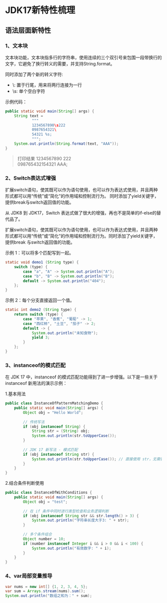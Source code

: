 # JDK17新特性梳理
## 语法层面新特性
### 1、文本块
文本块功能，文本块指多行的字符串，使用连续的三个双引号来包围一段带换行的文字，它避免了换行转义的需要，并支持String.format。

同时添加了两个新的转义字符:

*   \\: 置于行尾，用来将两行连接为一行
*   \s: 单个空白字符

示例代码：
```java
public static void main(String[] args) {
    String text =
            """
            1234567890\s222
            0987654321\
            54321 %s;
            """;
    System.out.println(String.format(text, "AAA"));
}
```
> 打印结果
> 1234567890 222\
> 098765432154321 AAA;

### 2、Switch表达式增强
扩展switch语句，使其既可以作为语句使用，也可以作为表达式使用，并且两种形式都可以用“传统”或“简化”的作用域和控制流行为。
同时添加了yield关键字，提供break与switch返回值的功能。

从 JDK8 到 JDK17，Switch 表达式做了很大的增强，再也不是简单的if-else的替代品了。

扩展switch语句，使其既可以作为语句使用，也可以作为表达式使用，并且两种形式都可以用“传统”或“简化”的作用域和控制流行为。同时添加了yield关键字，提供break 与switch返回值的功能。

示例 1：可以将多个匹配写到一起。
```java
static void demo1 (String type) {
    switch (type) {
        case "a", "A" -> System.out.println("A");
        case "b", "B" -> System.out.println("B");
        default -> System.out.println("404");
    };
}
```

示例 2：每个分支直接返回一个值。
```java
static int demo2 (String type) {
    return switch (type) {
        case "苹果", "香蕉", "葡萄" -> 1;
        case "西红柿", "土豆", "茄子" -> 2;
        default -> {
            System.out.println("未知食物");
            yield 3;
        }
    };
}
```

### 3、instanceof的模式匹配
在 JDK 17 中，instanceof 的模式匹配功能得到了进一步增强。以下是一些关于 instanceof 新用法的演示示例：

1.基本用法
```java
public class InstanceOfPatternMatchingDemo {
    public static void main(String[] args) {
        Object obj = "Hello World";
        
        // 传统写法
        if (obj instanceof String) {
            String str = (String) obj;
            System.out.println(str.toUpperCase());
        }
        
        // JDK 17 新写法 - 模式匹配
        if (obj instanceof String str) {
            System.out.println(str.toUpperCase()); // 直接使用 str，无需强制转换
        }
    }
}
```
2.结合条件判断使用
```java
public class InstanceOfWithConditions {
    public static void main(String[] args) {
        Object obj = "test";
        
        // 在 if 条件中同时进行类型检查和业务逻辑判断
        if (obj instanceof String str && str.length() > 3) {
            System.out.println("字符串长度大于3: " + str);
        }
        
        // 多个条件组合
        Object number = 10;
        if (number instanceof Integer i && i > 0 && i < 100) {
            System.out.println("有效数字: " + i);
        }
    }
}
```

### 4、var局部变量推导
```java
var nums = new int[] {1, 2, 3, 4, 5};
var sum = Arrays.stream(nums).sum();
System.out.println("数组之和为：" + sum);
```

